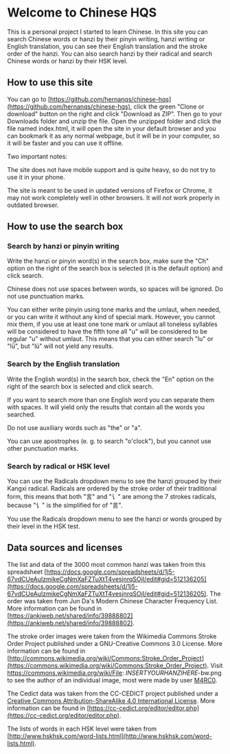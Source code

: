 # Welcome to Chinese HQS

This is a personal project I started to learn Chinese. In this site you can search Chinese words or hanzi by their pinyin writing, hanzi writing or English translation, you can see their English translation and the stroke order of the hanzi. You can also search hanzi by their radical and search Chinese words or hanzi by their HSK level.

## How to use this site

You can go to [https://github.com/hernanqs/chinese-hqs](https://github.com/hernanqs/chinese-hqs), click the green "Clone or download" button on the right and click "Download as ZIP". Then go to your Downloads folder and unzip the file. Open the unzipped folder and click the file named index.html, it will open the site in your default browser and you can bookmark it as any normal webpage, but it will be in your computer, so it will be faster and you can use it offline.

Two important notes:

The site does not have mobile support and is quite heavy, so do not try to use it in your phone.

The site is meant to be used in updated versions of Firefox or Chrome, it may not work completely well in other browsers. It will not work properly in outdated browser.

## How to use the search box

### Search by hanzi or pinyin writing

Write the hanzi or pinyin word(s) in the search box, make sure the "Ch" option on the right of the search box is selected (it is the default option) and click search.

Chinese does not use spaces between words, so spaces will be ignored. Do not use punctuation marks.

You can either write pinyin using tone marks and the umlaut, when needed, or you can write it without any kind of special mark. However, you cannot mix them, if you use at least one tone mark or umlaut all toneless syllables will be considered to have the fifth tone all "u" will be considered to be regular "u" without umlaut. This means that you can either search "lu" or "lǜ", but "lü" will not yield any results.

### Search by the English translation

Write the English word(s) in the search box, check the "En" option on the right of the search box is selected and click search.

If you want to search more than one English word you can separate them with spaces. It will yield only the results that contain all the words you searched.

Do not use auxiliary words such as "the" or "a".

You can use apostrophes (e. g. to search "o'clock"), but you cannot use other punctuation marks.

### Search by radical or HSK level

You can use the Radicals dropdown menu to see the hanzi grouped by their Kangxi radical. Radicals are ordered by the stroke order of their traditional form, this means that both "言" and "讠" are among the 7 strokes radicals, because "讠" is the simplified for of "言".

You use the Radicals dropdown menu to see the hanzi or words grouped by their level in the HSK test.

## Data sources and licenses

The list and data of the 3000 most common hanzi was taken from this spreadsheet [https://docs.google.com/spreadsheets/d/1j5-67vdCUeAuIzmikeCgNmXaFZTuXtT4vesjnrqSOjI/edit#gid=512136205](https://docs.google.com/spreadsheets/d/1j5-67vdCUeAuIzmikeCgNmXaFZTuXtT4vesjnrqSOjI/edit#gid=512136205). The order was taken from Jun Da's Modern Chinese Character Frequency List. More information can be found in
 [https://ankiweb.net/shared/info/39888802](https://ankiweb.net/shared/info/39888802).

The stroke order images were taken from the Wikimedia Commons Stroke Order Project published under a GNU-Creative Commons 3.0 License. More information can be found in [http://commons.wikimedia.org/wiki/Commons:Stroke_Order_Project](https://commons.wikimedia.org/wiki/Commons:Stroke_Order_Project). Visit https://commons.wikimedia.org/wiki/File: _INSERTYOURHANZIHERE_-bw.png to see the author of an individual image, most were made by user [M4RC0](https://commons.wikimedia.org/wiki/User:M4RC0).

The Cedict data was taken from the CC-CEDICT project published under a [Creative Commons Attribution-ShareAlike 4.0 International License](https://creativecommons.org/licenses/by-sa/4.0/). More information can be found in [https://cc-cedict.org/editor/editor.php](https://cc-cedict.org/editor/editor.php).

The lists of words in each HSK level were taken from [http://www.hskhsk.com/word-lists.html](http://www.hskhsk.com/word-lists.html).
